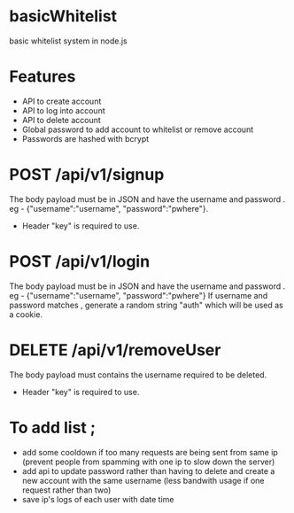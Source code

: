 # basicWhitelist
basic whitelist system in node.js





# Features
- API to create account
- API to log into account
- API to delete account
- Global password to add account to whitelist or remove account
- Passwords are hashed with bcrypt


# POST /api/v1/signup
The body payload must be in JSON and have the username and password . eg  - {"username":"username", "password":"pwhere"}. 
- Header "key" is required to use.


# POST /api/v1/login
The body payload must be in JSON and have the username and password . eg  - {"username":"username", "password":"pwhere"}
If username and password matches , generate a random string "auth" which will be used as a cookie.


# DELETE /api/v1/removeUser
The body payload must contains the username required to be deleted. 
- Header "key" is required to use.



# To add list ;
- add some cooldown if too many requests are being sent from same ip (prevent people from spamming with one ip to slow down the server) 
- add api to update password rather than having to delete and create a new account with the same username (less bandwith usage if one request rather than two)
- save ip's logs of each user with date time 
